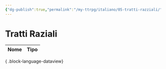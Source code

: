 ```yaml
---
{"dg-publish":true,"permalink":"/my-ttrpg/italiano/05-tratti-razziali/"}
---
```


# Tratti Raziali
| Nome | Tipo |
| ---- | ---- |

{ .block-language-dataview}
